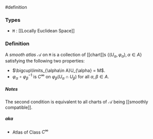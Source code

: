 #definition
### Types
- `M` : [[Locally Euclidean Space]]
### Definition
A *smooth atlas* $\mathscr{A}$ on `M` is a collection of [[chart]]s $\left\lbrace\left(U_{\alpha}, \varphi_{\alpha}\right), \alpha \in A\right\rbrace$ satisfying the following two properties:
- $\bigcup\limits_{\alpha\in A}U_{\alpha} = M$.
- $\varphi_{\alpha} \circ \varphi_{\beta}^{-1}$ is $C^\infty$ on $\varphi_{\beta}\left(U_{\alpha} \cap U_{\beta}\right)$ for all $\alpha, \beta\in A$.
##### Notes
The second condition is equivalent to all charts of  $\mathscr{A}$ being [[smoothly compatible]]. 
##### aka
- Atlas of Class $C^\infty$